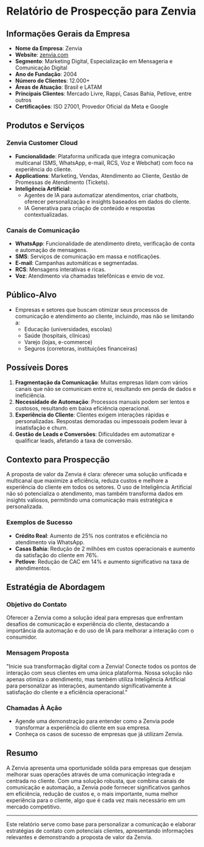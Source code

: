 # Relatório de Prospecção para Zenvia

## Informações Gerais da Empresa
- **Nome da Empresa**: Zenvia
- **Website**: [zenvia.com](http://www.zenvia.com)
- **Segmento**: Marketing Digital, Especialização em Mensageria e Comunicação Digital
- **Ano de Fundação**: 2004
- **Número de Clientes**: 12.000+
- **Áreas de Atuação**: Brasil e LATAM
- **Principais Clientes**: Mercado Livre, Rappi, Casas Bahia, Petlove, entre outros
- **Certificações**: ISO 27001, Provedor Oficial da Meta e Google

## Produtos e Serviços

### Zenvia Customer Cloud
- **Funcionalidade**: Plataforma unificada que integra comunicação multicanal (SMS, WhatsApp, e-mail, RCS, Voz e Webchat) com foco na experiência do cliente.
- **Applications**: Marketing, Vendas, Atendimento ao Cliente, Gestão de Promessas de Atendimento (Tickets).
- **Inteligência Artificial**: 
  - Agentes de IA para automatizar atendimentos, criar chatbots, oferecer personalização e insights baseados em dados do cliente.
  - IA Generativa para criação de conteúdo e respostas contextualizadas.

### Canais de Comunicação
- **WhatsApp**: Funcionalidade de atendimento direto, verificação de conta e automação de mensagens.
- **SMS**: Serviços de comunicação em massa e notificações.
- **E-mail**: Campanhas automáticas e segmentadas.
- **RCS**: Mensagens interativas e ricas.
- **Voz**: Atendimento via chamadas telefônicas e envio de voz.

## Público-Alvo
- Empresas e setores que buscam otimizar seus processos de comunicação e atendimento ao cliente, incluindo, mas não se limitando a:
  - Educação (universidades, escolas)
  - Saúde (hospitais, clínicas)
  - Varejo (lojas, e-commerce)
  - Seguros (corretoras, instituições financeiras)

## Possíveis Dores
1. **Fragmentação da Comunicação**: Muitas empresas lidam com vários canais que não se comunicam entre si, resultando em perda de dados e ineficiência.
2. **Necessidade de Automação**: Processos manuais podem ser lentos e custosos, resultando em baixa eficiência operacional.
3. **Experiência do Cliente**: Clientes exigem interações rápidas e personalizadas. Respostas demoradas ou impessoais podem levar à insatisfação e churn.
4. **Gestão de Leads e Conversões**: Dificuldades em automatizar e qualificar leads, afetando a taxa de conversão.

## Contexto para Prospecção
A proposta de valor da Zenvia é clara: oferecer uma solução unificada e multicanal que maximize a eficiência, reduza custos e melhore a experiência do cliente em todos os setores. O uso de Inteligência Artificial não só potencializa o atendimento, mas também transforma dados em insights valiosos, permitindo uma comunicação mais estratégica e personalizada.

### Exemplos de Sucesso
- **Crédito Real**: Aumento de 25% nos contratos e eficiência no atendimento via WhatsApp.
- **Casas Bahia**: Redução de 2 milhões em custos operacionais e aumento da satisfação do cliente em 76%.
- **Petlove**: Redução de CAC em 14% e aumento significativo na taxa de atendimentos.

## Estratégia de Abordagem

### Objetivo do Contato
Oferecer a Zenvia como a solução ideal para empresas que enfrentam desafios de comunicação e experiência do cliente, destacando a importância da automação e do uso de IA para melhorar a interação com o consumidor.

### Mensagem Proposta
"Inicie sua transformação digital com a Zenvia! Conecte todos os pontos de interação com seus clientes em uma única plataforma. Nossa solução não apenas otimiza o atendimento, mas também utiliza Inteligência Artificial para personalizar as interações, aumentando significativamente a satisfação do cliente e a eficiência operacional."

### Chamadas À Ação
- Agende uma demonstração para entender como a Zenvia pode transformar a experiência do cliente em sua empresa.
- Conheça os casos de sucesso de empresas que já utilizam Zenvia.

## Resumo
A Zenvia apresenta uma oportunidade sólida para empresas que desejam melhorar suas operações através de uma comunicação integrada e centrada no cliente. Com uma solução robusta, que combina canais de comunicação e automação, a Zenvia pode fornecer significativos ganhos em eficiência, redução de custos e, o mais importante, numa melhor experiência para o cliente, algo que é cada vez mais necessário em um mercado competitivo. 

--- 

Este relatório serve como base para personalizar a comunicação e elaborar estratégias de contato com potenciais clientes, apresentando informações relevantes e demonstrando a proposta de valor da Zenvia.